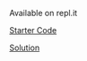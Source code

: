 Available on repl.it

[Starter Code](https://repl.it/@Krafalski/Recipes)

[Solution](https://repl.it/@Krafalski/Recipes-Solution)
